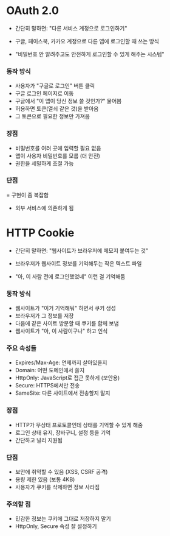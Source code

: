 # OAuth 2.0
- 간단히 말하면: "다른 서비스 계정으로 로그인하기"

- 구글, 페이스북, 카카오 계정으로 다른 앱에 로그인할 때 쓰는 방식
- "비밀번호 안 알려주고도 안전하게 로그인할 수 있게 해주는 시스템"

### 동작 방식

- 사용자가 "구글로 로그인" 버튼 클릭
- 구글 로그인 페이지로 이동
- 구글에서 "이 앱이 당신 정보 쓸 것인가?" 물어봄
- 허용하면 토큰(열쇠 같은 것)을 받아옴
- 그 토큰으로 필요한 정보만 가져옴

### 장점

- 비밀번호를 여러 곳에 입력할 필요 없음
- 앱이 사용자 비밀번호를 모름 (더 안전)
- 권한을 세밀하게 조절 가능

### 단점

= 구현이 좀 복잡함
- 외부 서비스에 의존하게 됨

# HTTP Cookie
- 간단히 말하면: "웹사이트가 브라우저에 메모지 붙여두는 것"

- 브라우저가 웹사이트 정보를 기억해두는 작은 텍스트 파일
- "아, 이 사람 전에 로그인했었네" 이런 걸 기억해둠

### 동작 방식

- 웹사이트가 "이거 기억해둬" 하면서 쿠키 생성
- 브라우저가 그 정보를 저장
- 다음에 같은 사이트 방문할 때 쿠키를 함께 보냄
- 웹사이트가 "아, 이 사람이구나" 하고 인식

### 주요 속성들

- Expires/Max-Age: 언제까지 살아있을지
- Domain: 어떤 도메인에서 쓸지
- HttpOnly: JavaScript로 접근 못하게 (보안용)
- Secure: HTTPS에서만 전송
- SameSite: 다른 사이트에서 전송할지 말지

### 장점

- HTTP가 무상태 프로토콜인데 상태를 기억할 수 있게 해줌
- 로그인 상태 유지, 장바구니, 설정 등을 기억
- 간단하고 널리 지원됨

### 단점

- 보안에 취약할 수 있음 (XSS, CSRF 공격)
- 용량 제한 있음 (보통 4KB)
- 사용자가 쿠키를 삭제하면 정보 사라짐

### 주의할 점

- 민감한 정보는 쿠키에 그대로 저장하지 말기
- HttpOnly, Secure 속성 잘 설정하기
